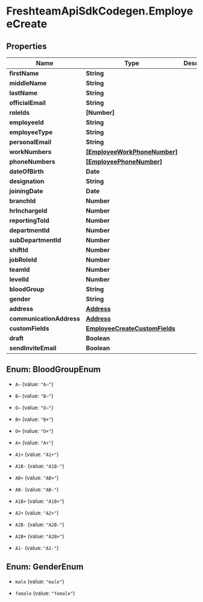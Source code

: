 # FreshteamApiSdkCodegen.EmployeeCreate

## Properties

| Name                     | Type                                                            | Description | Notes      |
| ------------------------ | --------------------------------------------------------------- | ----------- | ---------- |
| **firstName**            | **String**                                                      |             |
| **middleName**           | **String**                                                      |             | [optional] |
| **lastName**             | **String**                                                      |             |
| **officialEmail**        | **String**                                                      |             |
| **roleIds**              | **[Number]**                                                    |             |
| **employeeId**           | **String**                                                      |             | [optional] |
| **employeeType**         | **String**                                                      |             | [optional] |
| **personalEmail**        | **String**                                                      |             | [optional] |
| **workNumbers**          | [**[EmployeeWorkPhoneNumber]**](EmployeeWorkPhoneNumber.md)     |             | [optional] |
| **phoneNumbers**         | [**[EmployeePhoneNumber]**](EmployeePhoneNumber.md)             |             | [optional] |
| **dateOfBirth**          | **Date**                                                        |             | [optional] |
| **designation**          | **String**                                                      |             | [optional] |
| **joiningDate**          | **Date**                                                        |             | [optional] |
| **branchId**             | **Number**                                                      |             | [optional] |
| **hrInchargeId**         | **Number**                                                      |             | [optional] |
| **reportingToId**        | **Number**                                                      |             | [optional] |
| **departmentId**         | **Number**                                                      |             | [optional] |
| **subDepartmentId**      | **Number**                                                      |             | [optional] |
| **shiftId**              | **Number**                                                      |             | [optional] |
| **jobRoleId**            | **Number**                                                      |             | [optional] |
| **teamId**               | **Number**                                                      |             | [optional] |
| **levelId**              | **Number**                                                      |             | [optional] |
| **bloodGroup**           | **String**                                                      |             | [optional] |
| **gender**               | **String**                                                      |             | [optional] |
| **address**              | [**Address**](Address.md)                                       |             | [optional] |
| **communicationAddress** | [**Address**](Address.md)                                       |             | [optional] |
| **customFields**         | [**EmployeeCreateCustomFields**](EmployeeCreateCustomFields.md) |             | [optional] |
| **draft**                | **Boolean**                                                     |             | [optional] |
| **sendInviteEmail**      | **Boolean**                                                     |             | [optional] |

## Enum: BloodGroupEnum

- `A−` (value: `"A−"`)

- `B−` (value: `"B−"`)

- `O−` (value: `"O−"`)

- `B+` (value: `"B+"`)

- `O+` (value: `"O+"`)

- `A+` (value: `"A+"`)

- `A1+` (value: `"A1+"`)

- `A1B-` (value: `"A1B-"`)

- `AB+` (value: `"AB+"`)

- `AB-` (value: `"AB-"`)

- `A1B+` (value: `"A1B+"`)

- `A2+` (value: `"A2+"`)

- `A2B-` (value: `"A2B-"`)

- `A2B+` (value: `"A2B+"`)

- `A1-` (value: `"A1-"`)

## Enum: GenderEnum

- `male` (value: `"male"`)

- `female` (value: `"female"`)
